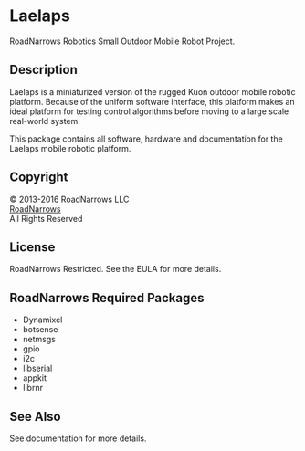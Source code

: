 # Laelaps
RoadNarrows Robotics Small Outdoor Mobile Robot Project.

## Description
Laelaps is a miniaturized version of the rugged Kuon outdoor
mobile robotic platform. Because of the uniform software interface,
this platform makes an ideal platform for testing control algorithms before
moving to a large scale real-world system.
    
This package contains all software, hardware and documentation for the
Laelaps mobile robotic platform.

## Copyright
&#169; 2013-2016 RoadNarrows LLC<br>
[RoadNarrows](http://roadnarrows.com)<br>
All Rights Reserved

## License
RoadNarrows Restricted. See the EULA for more details.

## RoadNarrows Required Packages
* Dynamixel
* botsense
* netmsgs
* gpio
* i2c
* libserial
* appkit
* librnr

## See Also
See documentation for more details.
